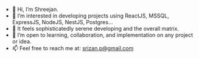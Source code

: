 - 👋 Hi, I’m Shreejan.
- 👀 I’m interested in developing projects using ReactJS, MSSQL, ExpressJS, NodeJS, NestJS, Postgres...
- 🌱 It feels sophisticatedly serene developing and the overall matrix.
- 💞️ I’m open to learning, collaboration, and implementation on any project or idea.
- 📫 Feel free to reach me at: srizan.p@gmail.com

<!---
srizan11/srizan11 is a ✨ special ✨ repository because its `README.md` (this file) appears on your GitHub profile.
You can click the Preview link to take a look at your changes.
--->
